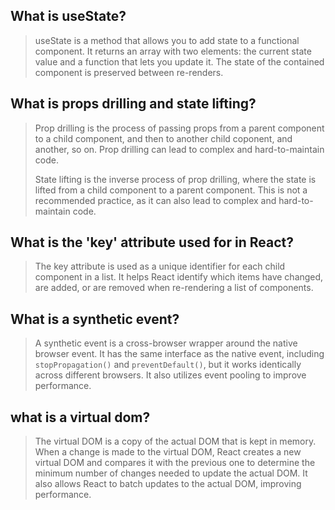 ## What is useState?

> useState is a method that allows you to add state to a functional component. It returns an array with two elements: the current state value and a function that lets you update it. The state of the contained component is preserved between re-renders.

## What is props drilling and state lifting?

> Prop drilling is the process of passing props from a parent component to a child component, and then to another child coponent, and another, so on. Prop drilling can lead to complex and hard-to-maintain code.
>
> State lifting is the inverse process of prop drilling, where the state is lifted from a child component to a parent component. This is not a recommended practice, as it can also lead to complex and hard-to-maintain code.

## What is the 'key' attribute used for in React?

> The key attribute is used as a unique identifier for each child component in a list. It helps React identify which items have changed, are added, or are removed when re-rendering a list of components.

## What is a synthetic event?

> A synthetic event is a cross-browser wrapper around the native browser event. It has the same interface as the native event, including `stopPropagation()` and `preventDefault()`, but it works identically across different browsers. It also utilizes event pooling to improve performance.

## what is a virtual dom?

> The virtual DOM is a copy of the actual DOM that is kept in memory. When a change is made to the virtual DOM, React creates a new virtual DOM and compares it with the previous one to determine the minimum number of changes needed to update the actual DOM. It also allows React to batch updates to the actual DOM, improving performance.